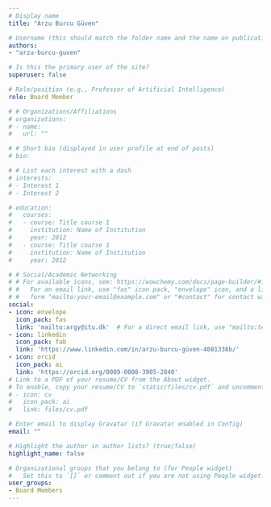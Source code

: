 ```yaml
---
# Display name
title: "Arzu Burcu Güven"

# Username (this should match the folder name and the name on publications)
authors:
- "arzu-burcu-guven"

# Is this the primary user of the site?
superuser: false

# Role/position (e.g., Professor of Artificial Intelligence)
role: Board Member

# # Organizations/Affiliations
# organizations:
# - name: 
#   url: ""

# # Short bio (displayed in user profile at end of posts)
# bio: 

# # List each interest with a dash
# interests:
# - Interest 1
# - Interest 2

# education:
#   courses:
#   - course: Title course 1
#     institution: Name of Institution
#     year: 2012
#   - course: Title course 1
#     institution: Name of Institution
#     year: 2012

# # Social/Academic Networking
# # For available icons, see: https://wowchemy.com/docs/page-builder/#icons
# #   For an email link, use "fas" icon pack, "envelope" icon, and a link in the
# #   form "mailto:your-email@example.com" or "#contact" for contact widget.
social:
- icon: envelope
  icon_pack: fas
  link: 'mailto:argy@itu.dk'  # For a direct email link, use "mailto:test@example.org".
- icon: linkedin
  icon_pack: fab
  link: 'https://www.linkedin.com/in/arzu-burcu-güven-4081338b/'
- icon: orcid
  icon_pack: ai
  link: 'https://orcid.org/0009-0008-3905-2840'
# Link to a PDF of your resume/CV from the About widget.
# To enable, copy your resume/CV to `static/files/cv.pdf` and uncomment the lines below.
# - icon: cv
#   icon_pack: ai
#   link: files/cv.pdf

# Enter email to display Gravatar (if Gravatar enabled in Config)
email: ""

# Highlight the author in author lists? (true/false)
highlight_name: false

# Organizational groups that you belong to (for People widget)
#   Set this to `[]` or comment out if you are not using People widget.
user_groups:
- Board Members
---
```

